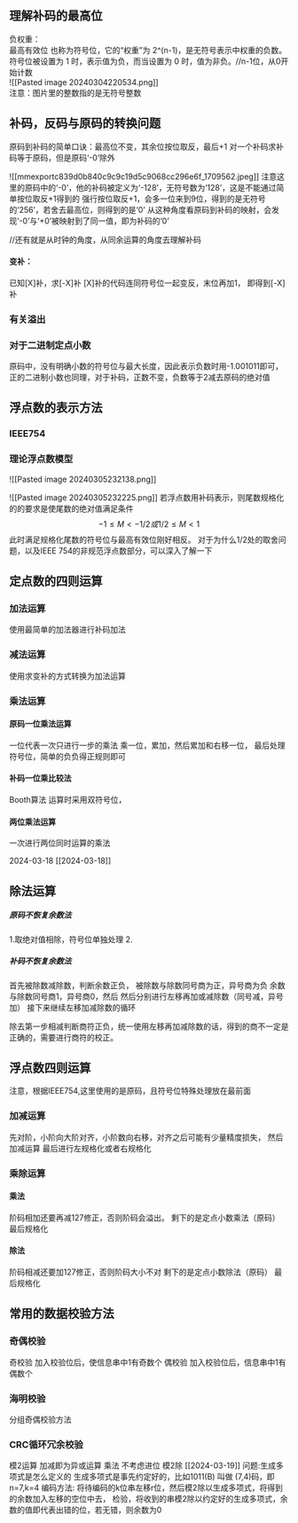 ## 理解补码的最高位
负权重：  
最高有效位 也称为符号位，它的“权重”为 2^(n-1)，是无符号表示中权重的负数。符号位被设置为 1 时，表示值为负，而当设置为 0 时，值为非负。//n-1位，从0开始计数  
![[Pasted image 20240304220534.png]]  
注意：图片里的整数指的是无符号整数
## 补码，反码与原码的转换问题
原码到补码的简单口诀：最高位不变，其余位按位取反，最后+1
对一个补码求补码等于原码，但是原码‘-0’除外

![[mmexportc839d0b840c9c9c19d5c9068cc296e6f_1709562.jpeg]]
注意这里的原码中的‘-0’，他的补码被定义为‘-128’，无符号数为‘128’，这是不能通过简单按位取反+1得到的
强行按位取反+1，会多一位来到9位，得到的是无符号的‘256’，若舍去最高位，则得到的是‘0’
从这种角度看原码到补码的映射，会发现‘-0’与‘+0’被映射到了同一值，即为补码的‘0’

//还有就是从时钟的角度，从同余运算的角度去理解补码

#### 变补：
已知[X]补，求[-X]补
[X]补的代码连同符号位一起变反，末位再加1， 即得到[-X]补
### 有关溢出
### 对于二进制定点小数
原码中，没有明确小数的符号位与最大长度，因此表示负数时用-1.001011即可，正的二进制小数也同理，对于补码，正数不变，负数等于2减去原码的绝对值
## 浮点数的表示方法
### IEEE754
### 理论浮点数模型
![[Pasted image 20240305232138.png]]

![[Pasted image 20240305232225.png]]
若浮点数用补码表示，则尾数规格化的的要求是使尾数的绝对值满足条件  
$$ -1\le M < -1/2  或  1/2\le M< 1$$
此时满足规格化尾数的符号位与最高有效位刚好相反。
对于为什么1/2处的取舍问题，以及IEEE 754的非规范浮点数部分，可以深入了解一下

## 定点数的四则运算
### 加法运算
使用最简单的加法器进行补码加法
### 减法运算
使用求变补的方式转换为加法运算

### 乘法运算
#### 原码一位乘法运算
一位代表一次只进行一步的乘法
乘一位，累加，然后累加和右移一位，
最后处理符号位，简单的负负得正规则即可
#### 补码一位乘比较法
Booth算法
运算时采用双符号位，

#### 两位乘法运算
一次进行两位同时运算的乘法

2024-03-18
[[2024-03-18]]

## 除法运算
##### 原码不恢复余数法
1.取绝对值相除，符号位单独处理
2.
##### 补码不恢复余数法
首先被除数减除数，判断余数正负，
被除数与除数同号商为正，异号商为负
余数与除数同号商1，异号商0，然后
然后分别进行左移再加或减除数（同号减，异号加）
接下来继续左移加减除数的循环

除去第一步相减判断商符正负，统一使用左移再加减除数的话，得到的商不一定是正确的，需要进行商符的校正。
## 浮点数四则运算
注意，根据IEEE754,这里使用的是原码，且符号位特殊处理放在最前面

### 加减运算
先对阶，小阶向大阶对齐，小阶数向右移，对齐之后可能有少量精度损失，
然后加减运算
最后进行左规格化或者右规格化

### 乘除运算
#### 乘法
阶码相加还要再减127修正，否则阶码会溢出。
剩下的是定点小数乘法（原码）
最后规格化

#### 除法
阶码相减还要加127修正，否则阶码大小不对
剩下的是定点小数除法（原码）
最后规格化

## 常用的数据校验方法
### 奇偶校验
奇校验 加入校验位后，使信息串中1有奇数个
偶校验 加入校验位后，信息串中1有偶数个

### 海明校验
分组奇偶校验方法

### CRC循环冗余校验

模2运算
加减即为异或运算
乘法 不考虑进位
模2除
[[2024-03-19]]
问题:生成多项式是怎么定义的
生成多项式是事先约定好的，比如1011(B) 叫做 (7,4)码，即n=7,k=4
编码方法:
将待编码的k位串左移r位，然后模2除以生成多项式，将得到的余数加入左移的空位中去，
检验，将收到的串模2除以约定好的生成多项式，余数的值即代表出错的位，若无错，则余数为0